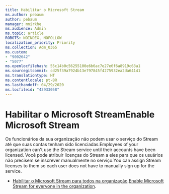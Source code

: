 ```yaml
---
title: Habilitar o Microsoft Stream
ms.author: pebaum
author: pebaum
manager: mnirkhe
ms.audience: Admin
ms.topic: article
ROBOTS: NOINDEX, NOFOLLOW
localization_priority: Priority
ms.collection: Adm_O365
ms.custom:
- "9002642"
- "5077"
ms.openlocfilehash: 55c14b0c56255100e6b6ac7e27e6f6a8919c63a1
ms.sourcegitcommit: cd25f39a7924b13e797845f4275932ea2da64141
ms.translationtype: HT
ms.contentlocale: pt-BR
ms.lasthandoff: 04/29/2020
ms.locfileid: "43933058"
---
```

# <a name="enable-microsoft-stream"></a><span data-ttu-id="cee27-102">Habilitar o Microsoft Stream</span><span class="sxs-lookup"><span data-stu-id="cee27-102">Enable Microsoft Stream</span></span>

<span data-ttu-id="cee27-103">Os funcionários da sua organização não podem usar o serviço do Stream até que suas contas tenham sido licenciadas.</span><span class="sxs-lookup"><span data-stu-id="cee27-103">Employees of your organization can't use the Stream service until their accounts have been licensed.</span></span> <span data-ttu-id="cee27-104">Você pode atribuir licenças do Stream a eles para que os usuários não precisem se inscrever manualmente no serviço.</span><span class="sxs-lookup"><span data-stu-id="cee27-104">You can assign Stream licenses to them so each user does not have to manually sign up for the service.</span></span>

- <span data-ttu-id="cee27-105">[Habilitar o Microsoft Stream para todos na organização](https://docs.microsoft.com/stream/assign-user-licenses).</span><span class="sxs-lookup"><span data-stu-id="cee27-105">[Enable Microsoft Stream for everyone in the organization](https://docs.microsoft.com/stream/assign-user-licenses).</span></span>
